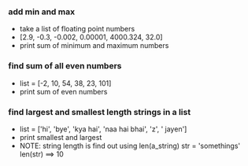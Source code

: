 ### add min and max

* take a list of floating point numbers
* [2.9, -0.3, -0.002, 0.00001, 4000.324, 32.0]
* print sum of minimum and maximum numbers

### find sum of all even numbers

* list = [-2, 10, 54, 38, 23, 101]
* print sum of even numbers

### find largest and smallest length strings in a list

* list = ['hi', 'bye', 'kya hai', 'naa hai bhai', 'z', ' jayen']
* print smallest and largest
* NOTE: string length is find out using len(a_string)
        str = 'somethings'
        len(str) ==> 10